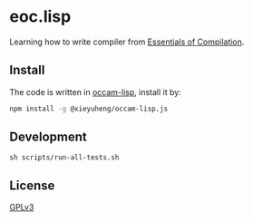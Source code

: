 # eoc.lisp

Learning how to write compiler
from [Essentials of Compilation](https://github.com/IUCompilerCourse/Essentials-of-Compilation).

## Install

The code is written in [occam-lisp](https://github.com/xieyuheng/occam-lisp.js),
install it by:

```sh
npm install -g @xieyuheng/occam-lisp.js
```

## Development

```shell
sh scripts/run-all-tests.sh
```

## License

[GPLv3](LICENSE)

